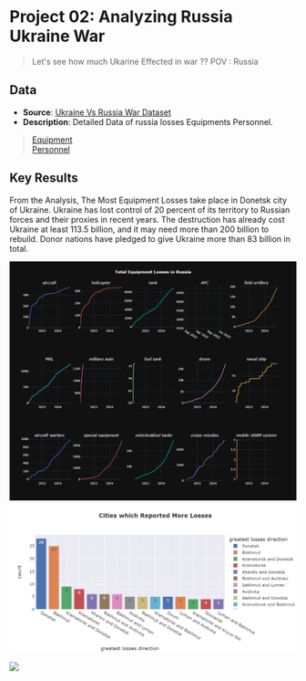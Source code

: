 # Project 02: Analyzing Russia Ukraine War

> Let's see how much Ukarine Effected in war ?? POV : Russia

## Data
- **Source**: [Ukraine Vs Russia War Dataset](https://www.kaggle.com/datasets/piterfm/2022-ukraine-russian-war)
- **Description**: Detailed Data of russia losses Equipments Personnel.
> [Equipment](./data/russia_losses_equipment.csv) <br>
> [Personnel](./data/russia_losses_personnel.csv)

## Key Results
<p> From the Analysis, The Most Equipment Losses take place in Donetsk city of Ukraine. Ukraine has lost control of 20 percent of its territory to Russian forces and their proxies in recent years. The destruction has already cost Ukraine at least 113.5 billion, and it may need more than 200 billion to rebuild. Donor nations have pledged to give Ukraine more than 83 billion in total.</p>

![](./img/equipment_losses_russia.png)
![](./img/most_losses_cities.png)

![](https://www.wilsoncenter.org/sites/default/files/styles/embed_text_block/public/media/uploads/images/war%20pic.jpg)
